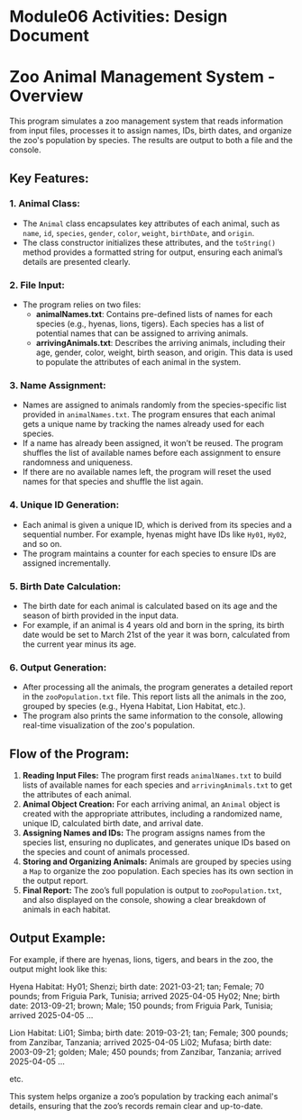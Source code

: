 # Module06 Activities: Design Document

# Zoo Animal Management System - Overview

This program simulates a zoo management system that reads information from input files, processes it to assign names, IDs, birth dates, and organize the zoo's population by species. The results are output to both a file and the console.

## Key Features:

### 1. **Animal Class:**
- The `Animal` class encapsulates key attributes of each animal, such as `name`, `id`, `species`, `gender`, `color`, `weight`, `birthDate`, and `origin`.
- The class constructor initializes these attributes, and the `toString()` method provides a formatted string for output, ensuring each animal’s details are presented clearly.

### 2. **File Input:**
- The program relies on two files:
    - **animalNames.txt**: Contains pre-defined lists of names for each species (e.g., hyenas, lions, tigers). Each species has a list of potential names that can be assigned to arriving animals.
    - **arrivingAnimals.txt**: Describes the arriving animals, including their age, gender, color, weight, birth season, and origin. This data is used to populate the attributes of each animal in the system.

### 3. **Name Assignment:**
- Names are assigned to animals randomly from the species-specific list provided in `animalNames.txt`. The program ensures that each animal gets a unique name by tracking the names already used for each species.
- If a name has already been assigned, it won’t be reused. The program shuffles the list of available names before each assignment to ensure randomness and uniqueness.
- If there are no available names left, the program will reset the used names for that species and shuffle the list again.

### 4. **Unique ID Generation:**
- Each animal is given a unique ID, which is derived from its species and a sequential number. For example, hyenas might have IDs like `Hy01`, `Hy02`, and so on.
- The program maintains a counter for each species to ensure IDs are assigned incrementally.

### 5. **Birth Date Calculation:**
- The birth date for each animal is calculated based on its age and the season of birth provided in the input data.
- For example, if an animal is 4 years old and born in the spring, its birth date would be set to March 21st of the year it was born, calculated from the current year minus its age.

### 6. **Output Generation:**
- After processing all the animals, the program generates a detailed report in the `zooPopulation.txt` file. This report lists all the animals in the zoo, grouped by species (e.g., Hyena Habitat, Lion Habitat, etc.).
- The program also prints the same information to the console, allowing real-time visualization of the zoo's population.

## Flow of the Program:

1. **Reading Input Files:** The program first reads `animalNames.txt` to build lists of available names for each species and `arrivingAnimals.txt` to get the attributes of each animal.
2. **Animal Object Creation:** For each arriving animal, an `Animal` object is created with the appropriate attributes, including a randomized name, unique ID, calculated birth date, and arrival date.
3. **Assigning Names and IDs:** The program assigns names from the species list, ensuring no duplicates, and generates unique IDs based on the species and count of animals processed.
4. **Storing and Organizing Animals:** Animals are grouped by species using a `Map` to organize the zoo population. Each species has its own section in the output report.
5. **Final Report:** The zoo’s full population is output to `zooPopulation.txt`, and also displayed on the console, showing a clear breakdown of animals in each habitat.

## Output Example:

For example, if there are hyenas, lions, tigers, and bears in the zoo, the output might look like this:


Hyena Habitat: Hy01; Shenzi; birth date: 2021-03-21; tan; Female; 70 pounds; from Friguia Park, Tunisia; arrived 2025-04-05 Hy02; Nne; birth date: 2013-09-21; brown; Male; 150 pounds; from Friguia Park, Tunisia; arrived 2025-04-05 ...

Lion Habitat: Li01; Simba; birth date: 2019-03-21; tan; Female; 300 pounds; from Zanzibar, Tanzania; arrived 2025-04-05 Li02; Mufasa; birth date: 2003-09-21; golden; Male; 450 pounds; from Zanzibar, Tanzania; arrived 2025-04-05 ...

etc.

This system helps organize a zoo’s population by tracking each animal's details, ensuring that the zoo’s records remain clear and up-to-date.
